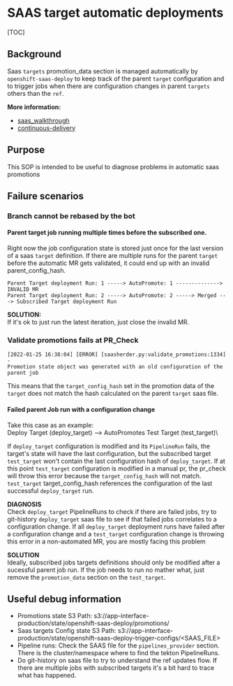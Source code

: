 # SAAS target automatic deployments

[TOC]

## Background
Saas `targets` promotion_data section is managed automatically by `openshift-saas-deploy` to keep track
of the parent `target` configuration and to trigger jobs when there are configuration changes in
parent `targets` others than the `ref`.

**More information:**

* [saas_walkthrough](/docs/app-sre/saas-walkthrough.md#automated-promotions-with-configuration-changes)
* [continuous-delivery](/docs/app-sre/continuous-delivery-in-app-interface-md)

## Purpose

This SOP is intended to be useful to diagnose problems in automatic saas promotions

## Failure scenarios

### Branch cannot be rebased by the bot

#### Parent target job running multiple times before the subscribed one.
Right now the job configuration state is stored just once for the last version of a saas `target` definition.
If there are multiple runs for the parent `target` before the automatic MR gets validated, it could end up with an invalid parent_config_hash.

```
Parent Target deployment Run: 1 -----> AutoPromote: 1 --------------> INVALID MR
Parent Target deployment Run: 2 -----> AutoPromote: 2 -----> Merged ---> Subscribed Target deployment Run
```

**SOLUTION:**\
If it's ok to just run the latest iteration, just close the invalid MR.

### Validate promotions fails at PR_Check
```
[2022-01-25 16:38:04] [ERROR] [saasherder.py:validate_promotions:1334] -
Promotion state object was generated with an old configuration of the parent job
```

This means that the `target_config_hash` set in the promotion data of the `target` does not match the hash
calculated on the parent `target` saas file.

#### Failed parent Job run with a configuration change
Take this case as an example:\
Deploy Target (deploy_target) --> AutoPromotes Test Target (test_target)\

If `deploy_target` configuration is modified and its `PipelineRun` fails, the target's state will have the last configuration, but the subscribed target `test_target` won't contain the last configuration hash of `deploy_target`.  If at this point `test_target` configuration is modified in a manual pr, the pr_check will throw this error because the `target_config_hash` will not match. `test_target` target_config_hash references the configuration of the last successful `deploy_target` run.

**DIAGNOSIS**\
Check `deploy_target` PipelineRuns to check if there are failed jobs, try to git-history `deploy_target` saas file to see if that failed jobs correlates to a configuration change.
If all `deploy_target` deployment runs have failed after a configuration change and a `test_target` configuration change is throwing this error in a non-automated MR, you are mostly facing this problem

**SOLUTION**\
Ideally, subscribed jobs targets definitions should only be modified after a sucessful parent job run. If the job needs to run no mather what,
just remove the `promotion_data` section on the `test_target`.

## Useful debug information

* Promotions state S3 Path: s3://app-interface-production/state/openshift-saas-deploy/promotions/<CHANNEL>
* Saas targets Config state  S3 Path: s3://app-interface-production/state/openshift-saas-deploy-trigger-configs/<SAAS_FILE>
* Pipeline runs: Check the SAAS file for the `pipelines_provider` section. There is the cluster/namespace where to find the tekton PipelineRuns.
* Do git-history on saas file to try to understand the ref updates flow. If there are multiple jobs with subscribed targets it's a bit hard to trace what has happened.
